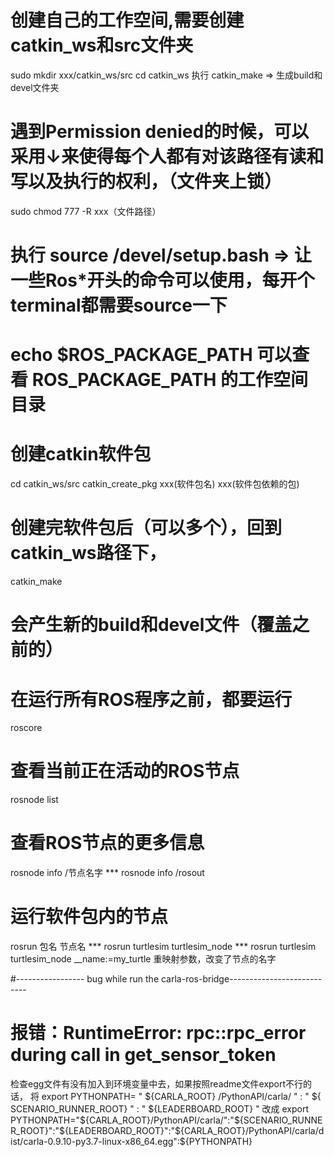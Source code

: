 # 创建自己的工作空间,需要创建catkin_ws和src文件夹
sudo mkdir xxx/catkin_ws/src 
cd catkin_ws
执行 catkin_make => 生成build和devel文件夹 

# 遇到Permission denied的时候，可以采用↓来使得每个人都有对该路径有读和写以及执行的权利，（文件夹上锁）
sudo chmod 777 -R xxx（文件路径）

# 执行 source /devel/setup.bash => 让一些Ros*开头的命令可以使用，每开个terminal都需要source一下

# echo $ROS_PACKAGE_PATH 可以查看 ROS_PACKAGE_PATH 的工作空间目录

# 创建catkin软件包
cd catkin_ws/src
catkin_create_pkg xxx(软件包名) xxx(软件包依赖的包)

# 创建完软件包后（可以多个），回到catkin_ws路径下，
catkin_make 
# 会产生新的build和devel文件（覆盖之前的）

# 在运行所有ROS程序之前，都要运行
roscore

# 查看当前正在活动的ROS节点
rosnode list

# 查看ROS节点的更多信息
rosnode info /节点名字      *** rosnode info /rosout

# 运行软件包内的节点
rosrun 包名 节点名     ***  rosrun turtlesim turtlesim_node 
***   rosrun turtlesim turtlesim_node __name:=my_turtle    重映射参数，改变了节点的名字




#----------------- bug while run the carla-ros-bridge---------------------------
# 报错：RuntimeError: rpc::rpc_error during call in get_sensor_token 
检查egg文件有没有加入到环境变量中去，如果按照readme文件export不行的话，
将 export PYTHONPATH= " ${CARLA_ROOT} /PythonAPI/carla/ " : " ${ SCENARIO_RUNNER_ROOT} " : " ${LEADERBOARD_ROOT} "
改成 export PYTHONPATH="${CARLA_ROOT}/PythonAPI/carla/":"${SCENARIO_RUNNER_ROOT}":"${LEADERBOARD_ROOT}":"${CARLA_ROOT}/PythonAPI/carla/dist/carla-0.9.10-py3.7-linux-x86_64.egg":${PYTHONPATH}

